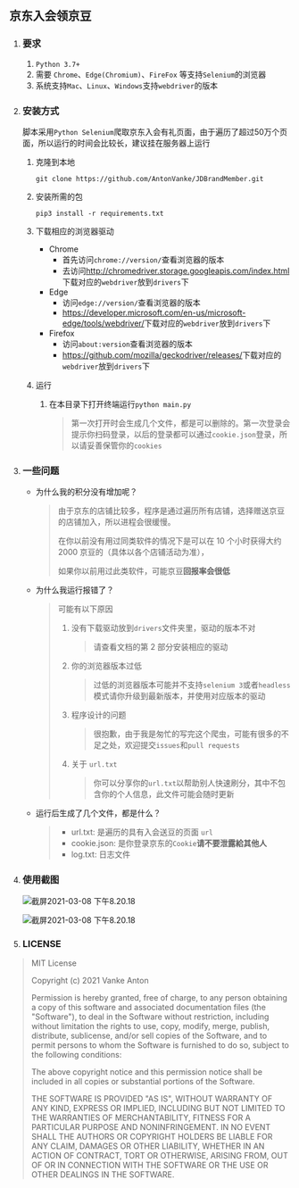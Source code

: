 ## 京东入会领京豆

1. ### 要求

   1. `Python 3.7+`
   2. 需要 `Chrome`、`Edge(Chromium)`、`FireFox` 等支持`Selenium`的浏览器
   3. 系统支持`Mac`、`Linux`、`Windows`支持`webdriver`的版本

2. ### 安装方式

   脚本采用`Python Selenium`爬取京东入会有礼页面，由于遍历了超过50万个页面，所以运行的时间会比较长，建议挂在服务器上运行

   1. 克隆到本地
      ```shell
      git clone https://github.com/AntonVanke/JDBrandMember.git
      ```

   2. 安装所需的包

      ```shell
      pip3 install -r requirements.txt
      ```

   3. 下载相应的浏览器驱动

      - Chrome
        - 首先访问`chrome://version/`查看浏览器的版本
        - 去访问<http://chromedriver.storage.googleapis.com/index.html>下载对应的`webdriver`放到`drivers`下
      - Edge
        - 访问`edge://version/`查看浏览器的版本
        - <https://developer.microsoft.com/en-us/microsoft-edge/tools/webdriver/>下载对应的`webdriver`放到`drivers`下
      - Firefox
        - 访问`about:version`查看浏览器的版本
        - <https://github.com/mozilla/geckodriver/releases/>下载对应的`webdriver`放到`drivers`下

   4. 运行

       1. 在本目录下打开终端运行`python main.py`

           >   第一次打开时会生成几个文件，都是可以删除的。第一次登录会提示你扫码登录，以后的登录都可以通过`cookie.json`登录，所以请妥善保管你的`cookies`

3. ### 一些问题

    -   为什么我的积分没有增加呢？

        >   由于京东的店铺比较多，程序是通过遍历所有店铺，选择赠送京豆的店铺加入，所以进程会很缓慢。
        >
        >   在你以前没有用过同类软件的情况下是可以在 10 个小时获得大约 2000 京豆的（具体以各个店铺活动为准），
        >
        >   如果你以前用过此类软件，可能京豆**回报率会很低**

    -   为什么我运行报错了？

        >   可能有以下原因
        >
        >   1.  没有下载驱动放到`drivers`文件夹里，驱动的版本不对
        >
        >       >   请查看文档的第 2 部分安装相应的驱动
        >
        >   2.  你的浏览器版本过低
        >
        >       >   过低的浏览器版本可能并不支持`selenium 3`或者`headless`模式请你升级到最新版本，并使用对应版本的驱动
        >
        >   3.  程序设计的问题
        >
        >       >   很抱歉，由于我是匆忙的写完这个爬虫，可能有很多的不足之处，欢迎提交`issues`和`pull requests`
        >          
        >   4.  关于 `url.txt`
        >
        >       >   你可以分享你的`url.txt`以帮助别人快速刷分，其中不包含你的个人信息，此文件可能会随时更新

    -   运行后生成了几个文件，都是什么？

        >   -   url.txt: 是遍历的具有入会送豆的页面 `url`
        >   -   cookie.json: 是你登录京东的`Cookie`**请不要泄露給其他人**
        >   -   log.txt: 日志文件



4. ### 使用截图

   ![截屏2021-03-08 下午8.20.18](https://github.com/AntonVanke/JDBrandMember/blob/main/readme.img/readme1.png?raw=true)
   

   ![截屏2021-03-08 下午8.20.18](https://github.com/AntonVanke/JDBrandMember/blob/main/readme.img/readme2.jpg?raw=true)
   
5. ### LICENSE


>   MIT License
>   
>   Copyright (c) 2021 Vanke Anton
>   
>   Permission is hereby granted, free of charge, to any person obtaining a copy
>   of this software and associated documentation files (the "Software"), to deal
>   in the Software without restriction, including without limitation the rights
>   to use, copy, modify, merge, publish, distribute, sublicense, and/or sell
>   copies of the Software, and to permit persons to whom the Software is
>   furnished to do so, subject to the following conditions:
>   
>   The above copyright notice and this permission notice shall be included in all
>   copies or substantial portions of the Software.
>   
>   THE SOFTWARE IS PROVIDED "AS IS", WITHOUT WARRANTY OF ANY KIND, EXPRESS OR
>   IMPLIED, INCLUDING BUT NOT LIMITED TO THE WARRANTIES OF MERCHANTABILITY,
>   FITNESS FOR A PARTICULAR PURPOSE AND NONINFRINGEMENT. IN NO EVENT SHALL THE
>   AUTHORS OR COPYRIGHT HOLDERS BE LIABLE FOR ANY CLAIM, DAMAGES OR OTHER
>   LIABILITY, WHETHER IN AN ACTION OF CONTRACT, TORT OR OTHERWISE, ARISING FROM,
>   OUT OF OR IN CONNECTION WITH THE SOFTWARE OR THE USE OR OTHER DEALINGS IN THE
>   SOFTWARE.